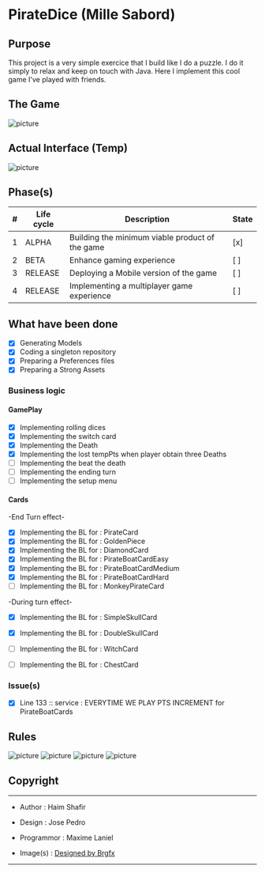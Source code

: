 # PirateDice (Mille Sabord)

## Purpose

This project is a very simple exercice that I build like I do a puzzle. I do it simply to relax and keep on touch with Java. Here I implement this cool game I've played with friends. 

## The Game
![picture](src/Assets/PirateDice.jpg)

## Actual Interface (Temp)

![picture](src/Assets/Looking/2019-01-12.png)

## Phase(s)

| # | Life cycle |                  Description                       | State |
|---|------------|----------------------------------------------------|-------|
| 1 | ALPHA      | Building the minimum viable product of the game    |  [x]  |
| 2 | BETA       | Enhance gaming experience                          |  [ ]  |
| 3 | RELEASE    | Deploying a Mobile version of the game             |  [ ]  |
| 4 | RELEASE    | Implementing a multiplayer game experience         |  [ ]  |

## What have been done

- [x] Generating Models
- [x] Coding a singleton repository
- [x] Preparing a Preferences files 
- [x] Preparing a Strong Assets 

### Business logic

#### GamePlay
- [x] Implementing rolling dices
- [x] Implementing the switch card
- [x] Implementing the Death
- [x] Implementing the lost tempPts when player obtain three Deaths 
- [ ] Implementing the beat the death
- [ ] Implementing the ending turn
- [ ] Implementing the setup menu

#### Cards 
-End Turn effect-
- [x] Implementing the BL for : PirateCard
- [x] Implementing the BL for : GoldenPiece  
- [x] Implementing the BL for : DiamondCard 
- [x] Implementing the BL for : PirateBoatCardEasy
- [x] Implementing the BL for : PirateBoatCardMedium
- [x] Implementing the BL for : PirateBoatCardHard
- [ ] Implementing the BL for : MonkeyPirateCard

-During turn effect- 
- [x] Implementing the BL for : SimpleSkullCard  
- [x] Implementing the BL for : DoubleSkullCard 
- [ ] Implementing the BL for : WitchCard  
- [ ] Implementing the BL for : ChestCard 


### Issue(s)
- [x] Line 133 :: service : EVERYTIME WE PLAY PTS INCREMENT for PirateBoatCards 


<!--
35 cartes Pirates
-Coffre au trésor
        -safe dice
-Sorcière
        -Relance tete de mort une fois
-Pirate 
        -Tous les points sont doublés
        -Double les points de l'ile aux morts
 -Singe et perroquet
        -Les singes et perroquets sont identiques
-Or
        -Ajoute une piece d'or
        -Si tourne tous les dés en or + carte or on gagne la partie 
-Diamant
        -Ajoute une piece de Diamant
        -Si tourne tous les dés en diamants + carte diamant on gagne la partie 
-Tête de mort
        -Une tete
        -Deux tete
-Les bateaux (Pirate Ship)
  -2 épées => 300
  -3 épées => 500
  -4 épées => 1000
-Joute 6000 points
-->
## Rules

![picture](src/Assets/Rules/Rules_1.png)
![picture](src/Assets/Rules/Rules_2.png)
![picture](src/Assets/Rules/Rules_3.png)
![picture](src/Assets/Rules/Rules_4.png)

## Copyright
***
- Author : Haim Shafir
- Design : Jose Pedro
- Programmor : Maxime Laniel 

- Image(s) : <a href="https://www.freepik.com/free-vector/island-background-design_1020626.htm">Designed by Brgfx</a> 
***